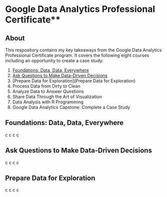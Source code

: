# Google Data Analytics Professional Certificate**

## About
This respository contains my key takeaways from the Google Data Analytics Professional Certificate program. It covers the following eight courses including an opportunity to create a case study:

1. [Foundations: Data, Data, Everywhere](#foundations-data-data-everywhere)
2. [Ask Questions to Make Data-Driven Decisions](ask-questions-to-make-data-driven-decisions)
3. [Prepare Data for Exploration](Prepare Data for Exploration)
4. Process Data from Dirty to Clean
5. Analyze Data to Answer Questions
6. Share Data Through the Art of Visualization
7. Data Analysis with R Programming
8. Google Data Analytics Capstone: Complete a Case Study

## Foundations: Data, Data, Everywhere
c
c
c
c
## Ask Questions to Make Data-Driven Decisions
c
c
c
c
## Prepare Data for Exploration
c
c
c
c

